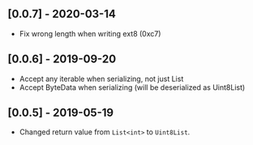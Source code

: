 ## [0.0.7] - 2020-03-14

-   Fix wrong length when writing ext8 (0xc7)

## [0.0.6] - 2019-09-20

-   Accept any iterable when serializing, not just List
-   Accept ByteData when serializing (will be deserialized as Uint8List)

## [0.0.5] - 2019-05-19

-   Changed return value from `List<int>` to `Uint8List`.
